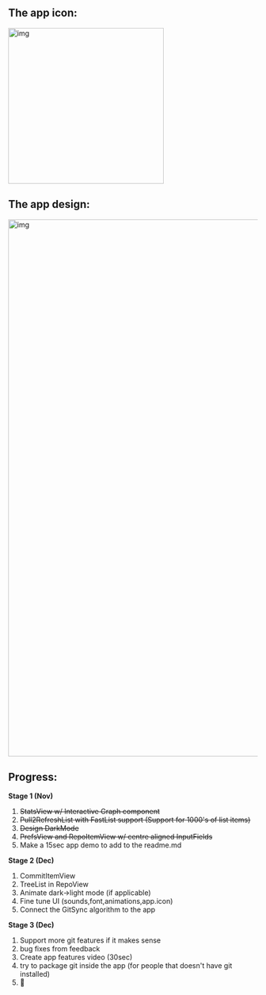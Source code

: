 ## The app icon:  

<img width="314" alt="img" src="https://dl.dropboxusercontent.com/u/2559476/gitsync_logo_2016_blue.png">

## The app design:   

<img width="1083" alt="img" src="https://dl.dropboxusercontent.com/u/2559476/gitsync_gui_design_low.png">


## Progress:

**Stage 1 (Nov)**  
1. ~~StatsView w/ Interactive Graph component~~  
2. ~~Pull2RefreshList with FastList support (Support for 1000's of list items)~~  
3. ~~Design DarkMode~~  
4. ~~PrefsView and RepoItemView w/ centre aligned InputFields~~  
5. Make a 15sec app demo to add to the readme.md  

**Stage 2 (Dec)**  
1. CommitItemView  
2. TreeList in RepoView  
3. Animate dark->light mode (if applicable)  
4. Fine tune UI (sounds,font,animations,app.icon)  
5. Connect the GitSync algorithm to the app  

**Stage 3 (Dec)**  
1. Support more git features if it makes sense  
2. bug fixes from feedback  
3. Create app features video (30sec)  
4. try to package git inside the app (for people that doesn't have git installed)  
5. 🚀  
